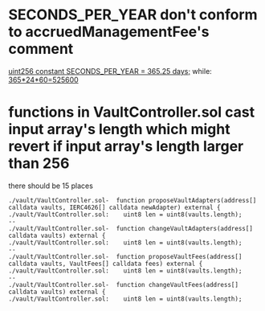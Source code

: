 # SECONDS_PER_YEAR don't conform to **accruedManagementFee's** comment
[uint256 constant SECONDS_PER_YEAR = 365.25 days;](https://github.com/code-423n4/2023-01-popcorn/blob/d95fc31449c260901811196d617366d6352258cd/src/vault/Vault.sol#L35)
while: [365\*24\*60=525600](https://github.com/code-423n4/2023-01-popcorn/blob/d95fc31449c260901811196d617366d6352258cd/src/vault/Vault.sol#L425)

# functions in VaultController.sol cast input array's length which might revert if input array's length larger than 256
there should be 15 places


    ./vault/VaultController.sol-  function proposeVaultAdapters(address[] calldata vaults, IERC4626[] calldata newAdapter) external {
    ./vault/VaultController.sol:    uint8 len = uint8(vaults.length);
    --
    ./vault/VaultController.sol-  function changeVaultAdapters(address[] calldata vaults) external {
    ./vault/VaultController.sol:    uint8 len = uint8(vaults.length);
    --
    ./vault/VaultController.sol-  function proposeVaultFees(address[] calldata vaults, VaultFees[] calldata fees) external {
    ./vault/VaultController.sol:    uint8 len = uint8(vaults.length);
    --
    ./vault/VaultController.sol-  function changeVaultFees(address[] calldata vaults) external {
    ./vault/VaultController.sol:    uint8 len = uint8(vaults.length);
